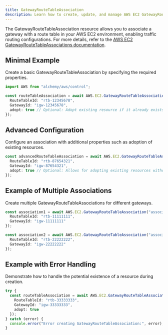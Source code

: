 ```yaml
---
title: GatewayRouteTableAssociation
description: Learn how to create, update, and manage AWS EC2 GatewayRouteTableAssociations using Alchemy Cloud Control.
---
```



The GatewayRouteTableAssociation resource allows you to associate a gateway with a route table in your AWS EC2 environment, enabling traffic routing configurations. For more details, refer to the [AWS EC2 GatewayRouteTableAssociations documentation](https://docs.aws.amazon.com/ec2/latest/userguide/).

## Minimal Example

Create a basic GatewayRouteTableAssociation by specifying the required properties.

```ts
import AWS from "alchemy/aws/control";

const routeTableAssociation = await AWS.EC2.GatewayRouteTableAssociation("myRouteTableAssociation", {
  RouteTableId: "rtb-12345678",
  GatewayId: "igw-12345678",
  adopt: true // Optional: Adopt existing resource if it already exists
});
```

## Advanced Configuration

Configure an association with additional properties such as adoption of existing resources.

```ts
const advancedRouteTableAssociation = await AWS.EC2.GatewayRouteTableAssociation("advancedRouteTableAssociation", {
  RouteTableId: "rtb-87654321",
  GatewayId: "igw-87654321",
  adopt: true // Optional: Allows for adopting existing resources without failure
});
```

## Example of Multiple Associations

Create multiple GatewayRouteTableAssociations for different gateways.

```ts
const association1 = await AWS.EC2.GatewayRouteTableAssociation("association1", {
  RouteTableId: "rtb-11111111",
  GatewayId: "igw-11111111"
});

const association2 = await AWS.EC2.GatewayRouteTableAssociation("association2", {
  RouteTableId: "rtb-22222222",
  GatewayId: "igw-22222222"
});
```

## Example with Error Handling

Demonstrate how to handle the potential existence of a resource during creation.

```ts
try {
  const routeTableAssociation = await AWS.EC2.GatewayRouteTableAssociation("safeAssociation", {
    RouteTableId: "rtb-33333333",
    GatewayId: "igw-33333333",
    adopt: true
  });
} catch (error) {
  console.error("Error creating GatewayRouteTableAssociation:", error);
}
```
